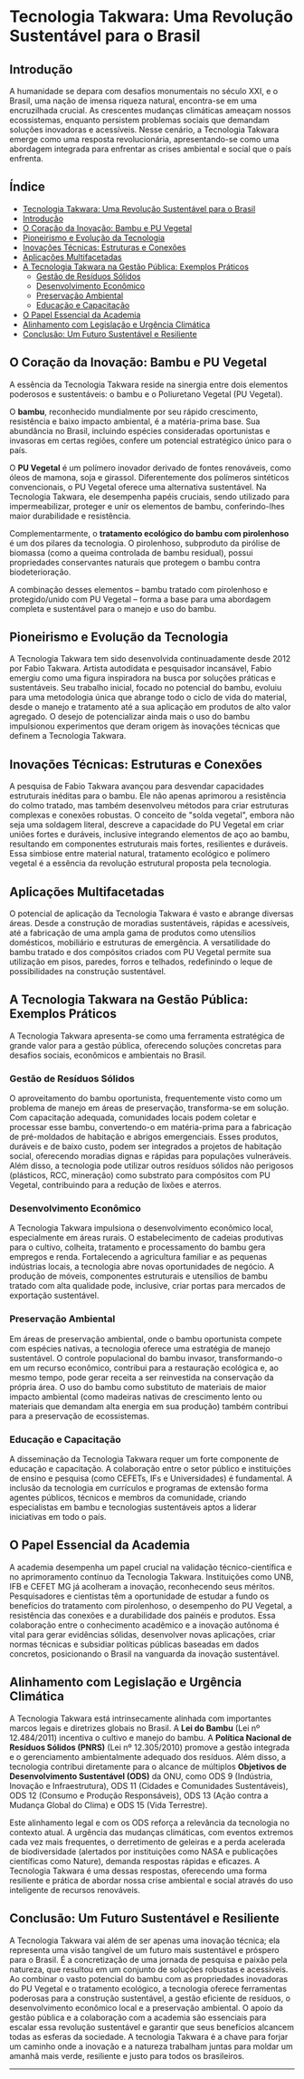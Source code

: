 # Tecnologia Takwara: Uma Revolução Sustentável para o Brasil

## Introdução

A humanidade se depara com desafios monumentais no século XXI, e o Brasil, uma nação de imensa riqueza natural, encontra-se em uma encruzilhada crucial. As crescentes mudanças climáticas ameaçam nossos ecossistemas, enquanto persistem problemas sociais que demandam soluções inovadoras e acessíveis. Nesse cenário, a Tecnologia Takwara emerge como uma resposta revolucionária, apresentando-se como uma abordagem integrada para enfrentar as crises ambiental e social que o país enfrenta.

## Índice

*   [Tecnologia Takwara: Uma Revolução Sustentável para o Brasil](#tecnologia-takwara-uma-revolução-sustentável-para-o-brasil)
*   [Introdução](#introdução)
*   [O Coração da Inovação: Bambu e PU Vegetal](#o-coração-da-inovação-bambu-e-pu-vegetal)
*   [Pioneirismo e Evolução da Tecnologia](#pioneirismo-e-evolução-da-tecnologia)
*   [Inovações Técnicas: Estruturas e Conexões](#inovações-técnicas-estruturas-e-conexões)
*   [Aplicações Multifacetadas](#aplicações-multifacetadas)
*   [A Tecnologia Takwara na Gestão Pública: Exemplos Práticos](#a-tecnologia-takwara-na-gestão-pública-exemplos-práticos)
    *   [Gestão de Resíduos Sólidos](#gestão-de-resíduos-sólidos)
    *   [Desenvolvimento Econômico](#desenvolvimento-econômico)
    *   [Preservação Ambiental](#preservação-ambiental)
    *   [Educação e Capacitação](#educação-e-capacitação)
*   [O Papel Essencial da Academia](#o-papel-essencial-da-academia)
*   [Alinhamento com Legislação e Urgência Climática](#alinhamento-com-legislação-e-urgência-climática)
*   [Conclusão: Um Futuro Sustentável e Resiliente](#conclusão-um-futuro-sustentável-e-resiliente)

## O Coração da Inovação: Bambu e PU Vegetal

A essência da Tecnologia Takwara reside na sinergia entre dois elementos poderosos e sustentáveis: o bambu e o Poliuretano Vegetal (PU Vegetal).

O **bambu**, reconhecido mundialmente por seu rápido crescimento, resistência e baixo impacto ambiental, é a matéria-prima base. Sua abundância no Brasil, incluindo espécies consideradas oportunistas e invasoras em certas regiões, confere um potencial estratégico único para o país.

O **PU Vegetal** é um polímero inovador derivado de fontes renováveis, como óleos de mamona, soja e girassol. Diferentemente dos polímeros sintéticos convencionais, o PU Vegetal oferece uma alternativa sustentável. Na Tecnologia Takwara, ele desempenha papéis cruciais, sendo utilizado para impermeabilizar, proteger e unir os elementos de bambu, conferindo-lhes maior durabilidade e resistência.

Complementarmente, o **tratamento ecológico do bambu com pirolenhoso** é um dos pilares da tecnologia. O pirolenhoso, subproduto da pirólise de biomassa (como a queima controlada de bambu residual), possui propriedades conservantes naturais que protegem o bambu contra biodeterioração.

A combinação desses elementos – bambu tratado com pirolenhoso e protegido/unido com PU Vegetal – forma a base para uma abordagem completa e sustentável para o manejo e uso do bambu.

## Pioneirismo e Evolução da Tecnologia

A Tecnologia Takwara tem sido desenvolvida continuadamente desde 2012 por Fabio Takwara. Artista autodidata e pesquisador incansável, Fabio emergiu como uma figura inspiradora na busca por soluções práticas e sustentáveis. Seu trabalho inicial, focado no potencial do bambu, evoluiu para uma metodologia única que abrange todo o ciclo de vida do material, desde o manejo e tratamento até a sua aplicação em produtos de alto valor agregado. O desejo de potencializar ainda mais o uso do bambu impulsionou experimentos que deram origem às inovações técnicas que definem a Tecnologia Takwara.

## Inovações Técnicas: Estruturas e Conexões

A pesquisa de Fabio Takwara avançou para desvendar capacidades estruturais inéditas para o bambu. Ele não apenas aprimorou a resistência do colmo tratado, mas também desenvolveu métodos para criar estruturas complexas e conexões robustas. O conceito de "solda vegetal", embora não seja uma soldagem literal, descreve a capacidade do PU Vegetal em criar uniões fortes e duráveis, inclusive integrando elementos de aço ao bambu, resultando em componentes estruturais mais fortes, resilientes e duráveis. Essa simbiose entre material natural, tratamento ecológico e polímero vegetal é a essência da revolução estrutural proposta pela tecnologia.

## Aplicações Multifacetadas

O potencial de aplicação da Tecnologia Takwara é vasto e abrange diversas áreas. Desde a construção de moradias sustentáveis, rápidas e acessíveis, até a fabricação de uma ampla gama de produtos como utensílios domésticos, mobiliário e estruturas de emergência. A versatilidade do bambu tratado e dos compósitos criados com PU Vegetal permite sua utilização em pisos, paredes, forros e telhados, redefinindo o leque de possibilidades na construção sustentável.

## A Tecnologia Takwara na Gestão Pública: Exemplos Práticos

A Tecnologia Takwara apresenta-se como uma ferramenta estratégica de grande valor para a gestão pública, oferecendo soluções concretas para desafios sociais, econômicos e ambientais no Brasil.

### Gestão de Resíduos Sólidos

O aproveitamento do bambu oportunista, frequentemente visto como um problema de manejo em áreas de preservação, transforma-se em solução. Com capacitação adequada, comunidades locais podem coletar e processar esse bambu, convertendo-o em matéria-prima para a fabricação de pré-moldados de habitação e abrigos emergenciais. Esses produtos, duráveis e de baixo custo, podem ser integrados a projetos de habitação social, oferecendo moradias dignas e rápidas para populações vulneráveis. Além disso, a tecnologia pode utilizar outros resíduos sólidos não perigosos (plásticos, RCC, mineração) como substrato para compósitos com PU Vegetal, contribuindo para a redução de lixões e aterros.

### Desenvolvimento Econômico

A Tecnologia Takwara impulsiona o desenvolvimento econômico local, especialmente em áreas rurais. O estabelecimento de cadeias produtivas para o cultivo, colheita, tratamento e processamento do bambu gera empregos e renda. Fortalecendo a agricultura familiar e as pequenas indústrias locais, a tecnologia abre novas oportunidades de negócio. A produção de móveis, componentes estruturais e utensílios de bambu tratado com alta qualidade pode, inclusive, criar portas para mercados de exportação sustentável.

### Preservação Ambiental

Em áreas de preservação ambiental, onde o bambu oportunista compete com espécies nativas, a tecnologia oferece uma estratégia de manejo sustentável. O controle populacional do bambu invasor, transformando-o em um recurso econômico, contribui para a restauração ecológica e, ao mesmo tempo, pode gerar receita a ser reinvestida na conservação da própria área. O uso do bambu como substituto de materiais de maior impacto ambiental (como madeiras nativas de crescimento lento ou materiais que demandam alta energia em sua produção) também contribui para a preservação de ecossistemas.

### Educação e Capacitação

A disseminação da Tecnologia Takwara requer um forte componente de educação e capacitação. A colaboração entre o setor público e instituições de ensino e pesquisa (como CEFETs, IFs e Universidades) é fundamental. A inclusão da tecnologia em currículos e programas de extensão forma agentes públicos, técnicos e membros da comunidade, criando especialistas em bambu e tecnologias sustentáveis aptos a liderar iniciativas em todo o país.

## O Papel Essencial da Academia

A academia desempenha um papel crucial na validação técnico-científica e no aprimoramento contínuo da Tecnologia Takwara. Instituições como UNB, IFB e CEFET MG já acolheram a inovação, reconhecendo seus méritos. Pesquisadores e cientistas têm a oportunidade de estudar a fundo os benefícios do tratamento com pirolenhoso, o desempenho do PU Vegetal, a resistência das conexões e a durabilidade dos painéis e produtos. Essa colaboração entre o conhecimento acadêmico e a inovação autônoma é vital para gerar evidências sólidas, desenvolver novas aplicações, criar normas técnicas e subsidiar políticas públicas baseadas em dados concretos, posicionando o Brasil na vanguarda da inovação sustentável.

## Alinhamento com Legislação e Urgência Climática

A Tecnologia Takwara está intrinsecamente alinhada com importantes marcos legais e diretrizes globais no Brasil. A **Lei do Bambu** (Lei nº 12.484/2011) incentiva o cultivo e manejo do bambu. A **Política Nacional de Resíduos Sólidos (PNRS)** (Lei nº 12.305/2010) promove a gestão integrada e o gerenciamento ambientalmente adequado dos resíduos. Além disso, a tecnologia contribui diretamente para o alcance de múltiplos **Objetivos de Desenvolvimento Sustentável (ODS)** da ONU, como ODS 9 (Indústria, Inovação e Infraestrutura), ODS 11 (Cidades e Comunidades Sustentáveis), ODS 12 (Consumo e Produção Responsáveis), ODS 13 (Ação contra a Mudança Global do Clima) e ODS 15 (Vida Terrestre).

Este alinhamento legal e com os ODS reforça a relevância da tecnologia no contexto atual. A urgência das mudanças climáticas, com eventos extremos cada vez mais frequentes, o derretimento de geleiras e a perda acelerada de biodiversidade (alertados por instituições como NASA e publicações científicas como Nature), demanda respostas rápidas e eficazes. A Tecnologia Takwara é uma dessas respostas, oferecendo uma forma resiliente e prática de abordar nossa crise ambiental e social através do uso inteligente de recursos renováveis.

## Conclusão: Um Futuro Sustentável e Resiliente

A Tecnologia Takwara vai além de ser apenas uma inovação técnica; ela representa uma visão tangível de um futuro mais sustentável e próspero para o Brasil. É a concretização de uma jornada de pesquisa e paixão pela natureza, que resultou em um conjunto de soluções robustas e acessíveis. Ao combinar o vasto potencial do bambu com as propriedades inovadoras do PU Vegetal e o tratamento ecológico, a tecnologia oferece ferramentas poderosas para a construção sustentável, a gestão eficiente de resíduos, o desenvolvimento econômico local e a preservação ambiental. O apoio da gestão pública e a colaboração com a academia são essenciais para escalar essa revolução sustentável e garantir que seus benefícios alcancem todas as esferas da sociedade. A tecnologia Takwara é a chave para forjar um caminho onde a inovação e a natureza trabalham juntas para moldar um amanhã mais verde, resiliente e justo para todos os brasileiros.

---